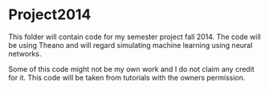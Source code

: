Project2014
===========
This folder will contain code for my semester project fall 2014. The code will be using Theano and will regard simulating 
machine learning using neural networks.

Some of this code might not be my own work and I do not claim any credit for it. This code will be taken from tutorials with
the owners permission.
